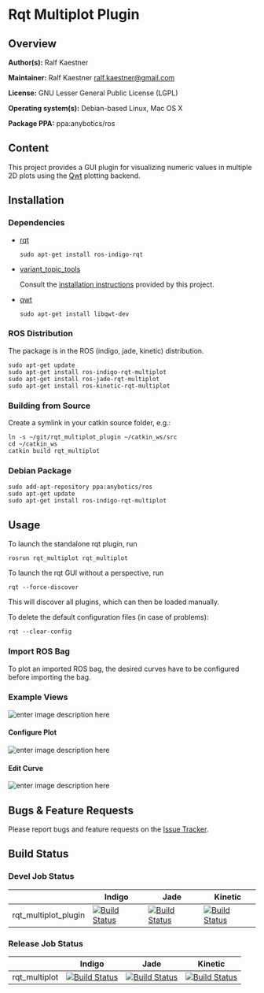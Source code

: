 # Rqt Multiplot Plugin

## Overview

**Author(s):** Ralf Kaestner

**Maintainer:** Ralf Kaestner <ralf.kaestner@gmail.com>

**License:** GNU Lesser General Public License (LGPL)

**Operating system(s):** Debian-based Linux, Mac OS X

**Package PPA:** ppa:anybotics/ros

## Content

This project provides a GUI plugin for visualizing numeric values in multiple 2D plots using the [Qwt](http://qwt.sourceforge.net) plotting backend.

## Installation
### Dependencies

- [rqt](http://wiki.ros.org/rqt)

    ```shell
    sudo apt-get install ros-indigo-rqt
    ```

- [variant_topic_tools](https://github.com/anybotics/variant)

  Consult the [installation instructions](https://github.com/anybotics/variant/blob/master/README.md#installation) provided by this project.

- [qwt](http://qwt.sourceforge.net/)

    ```shell
    sudo apt-get install libqwt-dev
    ```

### ROS Distribution

The package is in the ROS (indigo, jade, kinetic) distribution.

```shell
sudo apt-get update
sudo apt-get install ros-indigo-rqt-multiplot
sudo apt-get install ros-jade-rqt-multiplot
sudo apt-get install ros-kinetic-rqt-multiplot
```

### Building from Source

Create a symlink in your catkin source folder, e.g.:

```shell
ln -s ~/git/rqt_multiplot_plugin ~/catkin_ws/src
cd ~/catkin_ws
catkin build rqt_multiplot
```

### Debian Package

```shell
sudo add-apt-repository ppa:anybotics/ros
sudo apt-get update
sudo apt-get install ros-indigo-rqt-multiplot
```

## Usage

To launch the standalone rqt plugin, run

```shell
rosrun rqt_multiplot rqt_multiplot
```

To launch the rqt GUI without a perspective, run

```shell
rqt --force-discover
```

This will discover all plugins, which can then be loaded manually.

To delete the default configuration files (in case of problems):

```shell
rqt --clear-config
```

### Import ROS Bag

To plot an imported ROS bag, the desired curves have to be configured before
importing the bag.

### Example Views

![enter image description here](https://lh3.googleusercontent.com/-EF4aCvEV3ZU/V0Vku40VueI/AAAAAAAAajg/rdRvc-YWkPw50gPOGbGrtMtzMjgmBANfACLcB/s700/multiplot_1_legend.png "Overview")

#### Configure Plot

![enter image description here](https://lh3.googleusercontent.com/-E14yRrgKars/V0VlFJdDX5I/AAAAAAAAajo/2Nfo_ovj5dABrF7OQPExlMJY1gMAKK43QCLcB/s700/multiplot_configure_plot.png "Configure plot")

#### Edit Curve

![enter image description here](https://lh3.googleusercontent.com/-Ei_j84gwJ7U/V0VlWrjUumI/AAAAAAAAaj0/dEB0dkE2YJ8rCWpmql6ZW4f6iMlJgxv8ACLcB/s700/multiplot_edit_curve.png "Edit curve")

## Bugs & Feature Requests

Please report bugs and feature requests on the [Issue Tracker](https://github.com/anybotics/rqt_multiplot_plugin).

## Build Status

### Devel Job Status

| | Indigo  | Jade | Kinetic |
| --- | --- | --- | --- |
| rqt_multiplot_plugin | [![Build Status](http://build.ros.org/buildStatus/icon?job=Idev__rqt_multiplot_plugin__ubuntu_trusty_amd64)](http://build.ros.org/job/Idev__rqt_multiplot_plugin__ubuntu_trusty_amd64/) | [![Build Status](http://build.ros.org/buildStatus/icon?job=Jdev__rqt_multiplot_plugin__ubuntu_trusty_amd64)](http://build.ros.org/job/Jdev__rqt_multiplot_plugin__ubuntu_trusty_amd64/) | [![Build Status](http://build.ros.org/buildStatus/icon?job=Kdev__rqt_multiplot_plugin__ubuntu_xenial_amd64)](http://build.ros.org/job/Kdev__rqt_multiplot_plugin__ubuntu_xenial_amd64/) |

### Release Job Status

| | Indigo | Jade | Kinetic |
| --- | --- | --- | --- |
| rqt_multiplot | [![Build Status](http://build.ros.org/buildStatus/icon?job=Ibin_uT64__rqt_multiplot__ubuntu_trusty_amd64__binary)](http://build.ros.org/job/Ibin_uT64__rqt_multiplot__ubuntu_trusty_amd64__binary/) | [![Build Status](http://build.ros.org/buildStatus/icon?job=Jbin_uT64__rqt_multiplot__ubuntu_trusty_amd64__binary)](http://build.ros.org/job/Jbin_uT64__rqt_multiplot__ubuntu_trusty_amd64__binary/) | [![Build Status](http://build.ros.org/buildStatus/icon?job=Kbin_uX64__rqt_multiplot__ubuntu_xenial_amd64__binary)](http://build.ros.org/job/Kbin_uX64__rqt_multiplot__ubuntu_xenial_amd64__binary/) |
